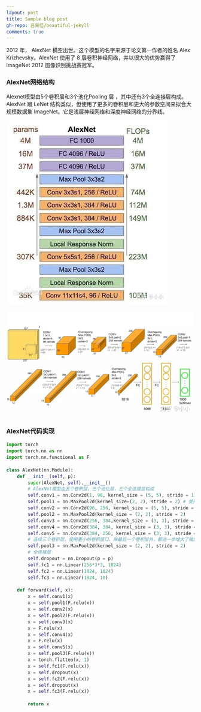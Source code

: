 ```yaml
---
layout: post
title: Sample blog post
gh-repo: 吕昊佳/beautiful-jekyll
comments: true
---
```


2012 年， AlexNet 横空出世。这个模型的名字来源于论⽂第一作者的姓名 Alex Krizhevsky。AlexNet 使⽤了 8 层卷积神经⽹络，并以很⼤的优势赢得了 ImageNet 2012 图像识别挑战赛冠军。
### AlexNet网络结构
Alexnet模型由5个卷积层和3个池化Pooling 层 ，其中还有3个全连接层构成。AlexNet 跟 LeNet 结构类似，但使⽤了更多的卷积层和更⼤的参数空间来拟合⼤规模数据集 ImageNet。它是浅层神经⽹络和深度神经⽹络的分界线。

![Crepe](/assets/img/AlexNet网络结构1.jpg)

![Crepe](/assets/img/AlexNet网络结构2.jpg)

### AlexNet代码实现
```python
import torch 
import torch.nn as nn
import torch.nn.functional as F

class AlexNet(nn.Module):
    def __init__(self, p):
        super(AlexNet, self).__init__()
        # AlexNet模型由五个卷积层，三个池化层，三个全连接层构成
        self.conv1 = nn.Conv2d(1, 96, kernel_size = (5, 5), stride = 1)
        self.pool1 = nn.MaxPool2d(kernel_size=(2, 2), stride = 2) # 使用池化层减小输入的高和宽
        self.conv2 = nn.Conv2d(96, 256, kernel_size = (5, 5), stride = 1, padding = 2)
        self.pool2 = nn.MaxPool2d(kernel_size = (2, 2), stride = 2)
        self.conv3 = nn.Conv2d(256, 384,kernel_size = (3, 3), stride = 1, padding = 1)
        self.conv4 = nn.Conv2d(384, 384, kernel_size = (3, 3), stride = 1, padding = 1)
        self.conv5 = nn.Conv2d(384, 256, kernel_size = (3, 3), stride = 1, padding = 1)
        # 连续三个卷积层，使用更小的卷积窗口，除最后一个卷积层外，都进一步增大了输出通道数
        self.pool3 = nn.MaxPool2d(kernel_size = (2, 2), stride = 2)
        # 全连接层
        self.dropout = nn.Dropout(p = p)
        self.fc1 = nn.Linear(256*3*3, 1024)
        self.fc2 = nn.Linear(1024, 1024)
        self.fc3 = nn.Linear(1024, 10)

    def forward(self, x):
        x = self.conv1(x)
        x = self.pool1(F.relu(x))
        x = self.conv2(x)
        x = self.pool2(F.relu(x))
        x = self.conv3(x)
        x = F.relu(x)
        x = self.conv4(x)
        x = F.relu(x)
        x = self.conv5(x)
        x = self.pool3(F.relu(x))
        x = torch.flatten(x, 1)
        x = self.fc1(F.relu(x))
        x = self.dropout(x)
        x = self.fc2(F.relu(x))
        x = self.dropout(x)
        x = self.fc3(F.relu(x))

        return x
```
